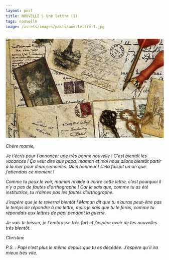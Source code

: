 ```yaml
---
layout: post
title: NOUVELLE | Une lettre (1)
tags: nouvelle
image: /assets/images/posts/une-lettre-1.jpg
---
```


![placeholder](/assets/images/posts/une-lettre-1.jpg "Une lettre (1)")

_Chère mamie,_

_Je t’écris pour t’annoncer une très bonne nouvelle ! C’est bientôt les vacances ! Ça veut dire que papa, maman et moi nous allons bientôt partir à la mer pour deux semaines. Quel bonheur ! Cela faisait un an que j’attendais ce moment !_

_Comme tu peux le voir, maman m’aide à écrire cette lettre, c’est pourquoi il n’y a pas de fautes d’orthographe ! Car je sais que, comme tu as été institutrice, tu n’aimes pas les fautes d’orthographe._

_J’espère que je te reverrai bientôt ! Maman dit que tu n’auras peut-être pas le temps de répondre à ma lettre, mais je sais que tu le feras, comme tu répondais aux lettres de papi pendant la guerre._

_Je vais te laisser, je t’embrasse très fort et j’espère avoir de tes nouvelles très bientôt._

_Christine_

_P.S. : Papi n’est plus le même depuis que tu es décédée. J’espère qu’il ira mieux très vite._
